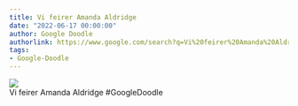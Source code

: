 ```yaml
---
title: Vi feirer Amanda Aldridge
date: "2022-06-17 00:00:00"
author: Google Doodle
authorlink: https://www.google.com/search?q=Vi%20feirer%20Amanda%20Aldridge
tags:
- Google-Doodle
---
```

<img src="https://www.google.com/logos/doodles/2022/celebrating-amanda-aldridge-6753651837109368-l.png" referrerpolicy="no-referrer"><br>Vi feirer Amanda Aldridge #GoogleDoodle